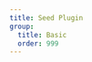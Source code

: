 ```yaml
---
title: Seed Plugin
group:
  title: Basic
  order: 999
---
```


<embed-project src="@dumlj/seed-webpack-plugin"></embed-project>
